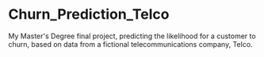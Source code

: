 # Churn_Prediction_Telco
My Master's Degree final project, predicting the likelihood for a customer to churn, based on data from a fictional telecommunications company, Telco.
